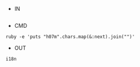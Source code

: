 - IN

```
```

- CMD

```
ruby -e 'puts "h07m".chars.map(&:next).join("")'
```

- OUT

```
i18n
```
